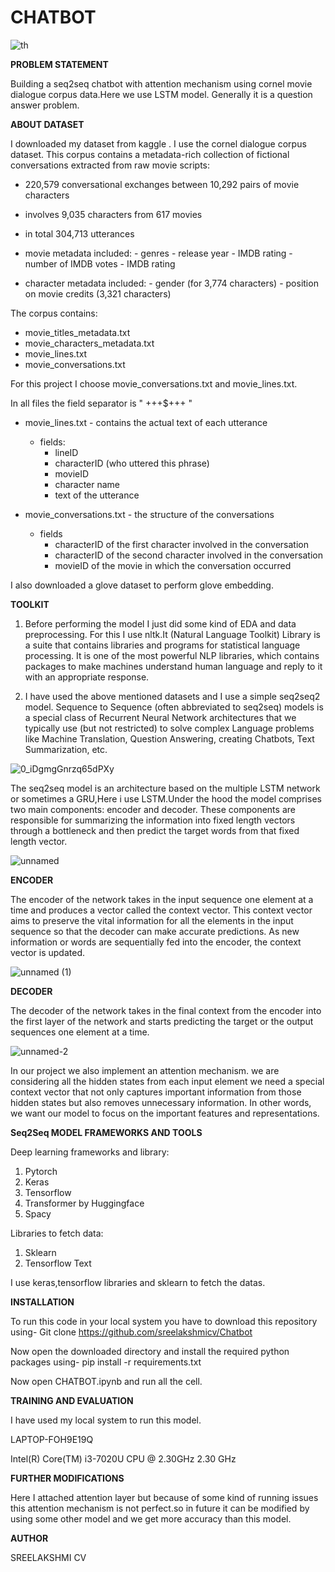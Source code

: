 # CHATBOT

![th](https://user-images.githubusercontent.com/98879587/183256618-53de0d29-a6d8-4f01-a6c3-ffc62f8fb748.jpg)



**PROBLEM STATEMENT**

Building a seq2seq chatbot with attention mechanism using cornel movie dialogue corpus data.Here we use LSTM model.
Generally it is a question answer problem.

**ABOUT DATASET**

I downloaded my dataset from kaggle . I use the cornel dialogue corpus dataset.
This corpus contains a metadata-rich collection of fictional conversations extracted from raw movie scripts:

- 220,579 conversational exchanges between 10,292 pairs of movie characters
- involves 9,035 characters from 617 movies
- in total 304,713 utterances

- movie metadata included:
	   - genres
	   - release year
	   - IMDB rating
	   - number of IMDB votes
	   - IMDB rating
	   
- character metadata included:
	   - gender (for 3,774 characters)
	   - position on movie credits (3,321 characters)

The corpus contains:
- movie_titles_metadata.txt
- movie_characters_metadata.txt
- movie_lines.txt
- movie_conversations.txt

For this project I choose movie_conversations.txt and movie_lines.txt.

In all files the field separator is " +++$+++ "

- movie_lines.txt
	   - contains the actual text of each utterance
	- fields:
		 - lineID
		 - characterID (who uttered this phrase)
		 - movieID
		 - character name
		 - text of the utterance

- movie_conversations.txt
	   - the structure of the conversations
	- fields
		 - characterID of the first character involved in the conversation
		 - characterID of the second character involved in the conversation
		 - movieID of the movie in which the conversation occurred
		 
I also downloaded a glove dataset  to perform glove embedding.

**TOOLKIT**

1. Before performing the model I just did some kind of EDA and data preprocessing.
For this I use nltk.It (Natural Language Toolkit) Library is a suite that contains libraries and programs for statistical language processing. It is one of the most powerful NLP libraries, which contains packages to make machines understand human language and reply to it with an appropriate response.

2. I have used the above mentioned datasets and I use a simple seq2seq2 model.
Sequence to Sequence (often abbreviated to seq2seq) models is a special class of Recurrent Neural Network architectures that we typically use (but not restricted) to solve complex Language problems like Machine Translation, Question Answering, creating Chatbots, Text Summarization, etc.


![0_iDgmgGnrzq65dPXy](https://user-images.githubusercontent.com/98879587/183256712-dc620afb-0d69-4335-85fc-b46fc723912d.jpg)

The seq2seq model is an architecture based on the multiple LSTM network or sometimes a GRU,Here i use LSTM.Under the hood the model comprises two main components: encoder and decoder. These components are responsible for summarizing the information into fixed length vectors through a bottleneck and then predict the target words from that fixed length vector.

![unnamed](https://user-images.githubusercontent.com/98879587/183256979-312decc0-f6cf-43d7-8674-24495756e8d1.png)

**ENCODER**

The encoder of the network takes in the input sequence one element at a time and produces a vector called the context vector. This context vector aims to preserve the vital information for all the elements in the input sequence so that the decoder can make accurate predictions. 
As new information or words are sequentially fed into the encoder, the context vector is updated. 

![unnamed (1)](https://user-images.githubusercontent.com/98879587/183257077-0c03bf99-fac8-43cc-84fa-52a46703a71f.png)

**DECODER**

The decoder of the network takes in the final context from the encoder into the first layer of the network and starts predicting the target or the output sequences one element at a time. 

![unnamed-2](https://user-images.githubusercontent.com/98879587/183257184-90847c13-9ea2-47f4-9754-c660795205fc.png)

In our project we also implement an attention mechanism. we are considering all the hidden states from each input element we need a special context vector that not only captures important information from those hidden states but also removes unnecessary information. In other words, we want our model to focus on the important features and representations. 

**Seq2Seq MODEL FRAMEWORKS AND TOOLS**

Deep learning frameworks and library:
1. Pytorch
2. Keras
3. Tensorflow
4. Transformer by Huggingface
5. Spacy


Libraries to fetch data:
1. Sklearn
2. Tensorflow Text


I use keras,tensorflow libraries and sklearn to fetch the datas.

**INSTALLATION**

To run this code in your local system you have to download this repository using-
Git clone https://github.com/sreelakshmicv/Chatbot

Now open the downloaded directory and install the required python packages using-
pip install -r requirements.txt

Now open CHATBOT.ipynb and run all the cell.

**TRAINING AND EVALUATION**

I have used my local system to run this model.

LAPTOP-FOH9E19Q

Intel(R) Core(TM) i3-7020U CPU @ 2.30GHz   2.30 GHz

**FURTHER MODIFICATIONS**

Here I attached attention layer but because of some kind of running issues this attention mechanism is not perfect.so in future it can be modified by using some other model and we get more accuracy than this model.




**AUTHOR**

SREELAKSHMI CV

